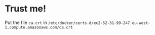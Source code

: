 # Trust me!

Put the file `ca.crt` in `/etc/docker/certs.d/ec2-52-31-99-247.eu-west-1.compute.amazonaws.com/ca.crt`
